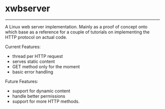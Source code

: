# xwbserver
-------------------

A Linux web server implementation. Mainly as a proof of concept onto which base as a reference for a
couple of tutorials on implementing the HTTP protocol on actual code.

Current Features:
- thread per HTTP request
- serves static content
- GET method only for the moment
- basic error handling

Future Features:
- support for dynamic content
- handle better permissions
- support for more HTTP methods.

